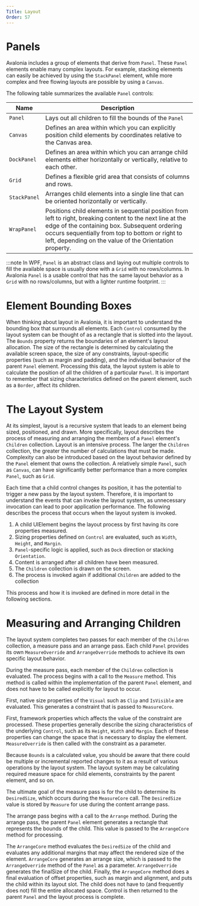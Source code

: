 ```yaml
---
Title: Layout
Order: 57
---
```


# Panels

Avalonia includes a group of elements that derive from `Panel`. These `Panel` elements enable many complex layouts. For example, stacking elements can easily be achieved by using the `StackPanel` element, while more complex and free flowing layouts are possible by using a `Canvas`.

The following table summarizes the available `Panel` controls:

|Name|Description|
|----|-----------|
|`Panel`|Lays out all children to fill the bounds of the `Panel`
|`Canvas`|Defines an area within which you can explicitly position child elements by coordinates relative to the Canvas area.
|`DockPanel`|Defines an area within which you can arrange child elements either horizontally or vertically, relative to each other.
|`Grid`|Defines a flexible grid area that consists of columns and rows.
|`StackPanel`|Arranges child elements into a single line that can be oriented horizontally or vertically.
|`WrapPanel`|Positions child elements in sequential position from left to right, breaking content to the next line at the edge of the containing box. Subsequent ordering occurs sequentially from top to bottom or right to left, depending on the value of the Orientation property.

:::note
In WPF, `Panel` is an abstract class and laying out multiple controls to fill the available space is usually done with a `Grid` with no rows/columns. In Avalonia `Panel` is a usable control that has the same layout behavior as a `Grid` with no rows/columns, but with a lighter runtime footprint.
:::

# Element Bounding Boxes

When thinking about layout in Avalonia, it is important to understand the bounding box that surrounds all elements. Each `Control` consumed by the layout system can be thought of as a rectangle that is slotted into the layout. The `Bounds` property returns the boundaries of an element's layout allocation. The size of the rectangle is determined by calculating the available screen space, the size of any constraints, layout-specific properties (such as margin and padding), and the individual behavior of the parent `Panel` element. Processing this data, the layout system is able to calculate the position of all the children of a particular `Panel`. It is important to remember that sizing characteristics defined on the parent element, such as a `Border`, affect its children.

# The Layout System

At its simplest, layout is a recursive system that leads to an element being sized, positioned, and drawn. More specifically, layout describes the process of measuring and arranging the members of a `Panel` element's `Children` collection. Layout is an intensive process. The larger the `Children` collection, the greater the number of calculations that must be made. Complexity can also be introduced based on the layout behavior defined by the `Panel` element that owns the collection. A relatively simple `Panel`, such as `Canvas`, can have significantly better performance than a more complex `Panel`, such as `Grid`.

Each time that a child control changes its position, it has the potential to trigger a new pass by the layout system. Therefore, it is important to understand the events that can invoke the layout system, as unnecessary invocation can lead to poor application performance. The following describes the process that occurs when the layout system is invoked.

1. A child UIElement begins the layout process by first having its core properties measured.
2. Sizing properties defined on `Control` are evaluated, such as `Width`, `Height`, and `Margin`.
3. `Panel`-specific logic is applied, such as `Dock` direction or stacking `Orientation`.
4. Content is arranged after all children have been measured.
5. The `Children` collection is drawn on the screen.
6. The process is invoked again if additional `Children` are added to the collection

This process and how it is invoked are defined in more detail in the following sections.

# Measuring and Arranging Children

The layout system completes two passes for each member of the `Children` collection, a measure pass and an arrange pass. Each child `Panel` provides its own `MeasureOverride` and `ArrangeOverride` methods to achieve its own specific layout behavior.

During the measure pass, each member of the `Children` collection is evaluated. The process begins with a call to the `Measure` method. This method is called within the implementation of the parent `Panel` element, and does not have to be called explicitly for layout to occur.

First, native size properties of the `Visual` such as `Clip` and `IsVisible` are evaluated. This generates a constraint that is passed to `MeasureCore`.

First, framework properties which affects the value of the constraint are processed. These properties generally describe the sizing characteristics of the underlying `Control`, such as its `Height`, `Width` and `Margin`. Each of these properties can change the space that is necessary to display the element. `MeasureOverride` is then called with the constraint as a parameter.

Because `Bounds` is a calculated value, you should be aware that there could be multiple or incremental reported changes to it as a result of various operations by the layout system. The layout system may be calculating required measure space for child elements, constraints by the parent element, and so on.

The ultimate goal of the measure pass is for the child to determine its `DesiredSize`, which occurs during the `MeasureCore` call. The `DesiredSize` value is stored by `Measure` for use during the content arrange pass.

The arrange pass begins with a call to the `Arrange` method. During the arrange pass, the parent `Panel` element generates a rectangle that represents the bounds of the child. This value is passed to the `ArrangeCore` method for processing.

The `ArrangeCore` method evaluates the `DesiredSize` of the child and evaluates any additional margins that may affect the rendered size of the element. `ArrangeCore` generates an arrange size, which is passed to the `ArrangeOverride` method of the `Panel` as a parameter. `ArrangeOverride` generates the finalSize of the child. Finally, the `ArrangeCore` method does a final evaluation of offset properties, such as margin and alignment, and puts the child within its layout slot. The child does not have to (and frequently does not) fill the entire allocated space. Control is then returned to the parent `Panel` and the layout process is complete.
